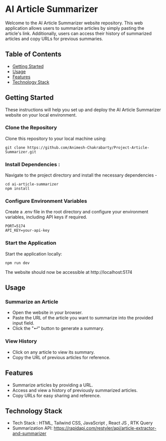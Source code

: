 # AI Article Summarizer 

Welcome to the AI Article Summarizer website repository. This web application allows users to summarize articles by simply pasting the article's link. Additionally, users can access their history of summarized articles and copy URLs for previous summaries.

## Table of Contents

- [Getting Started](https://github.com/Animesh-Chakrabarty/Project-Article-Summarizer#getting-started)
- [Usage](https://github.com/Animesh-Chakrabarty/Project-Article-Summarizer#usage)
- [Features](https://github.com/Animesh-Chakrabarty/Project-Article-Summarizer#features)
- [Technology Stack](https://github.com/Animesh-Chakrabarty/Project-Article-Summarizer#technology-stack)

## Getting Started

These instructions will help you set up and deploy the AI Article Summarizer website on your local environment.

### Clone the Repository
Clone this repository to your local machine using:
```
git clone https://github.com/Animesh-Chakrabarty/Project-Article-Summarizer.git
```
### Install Dependencies :
Navigate to the project directory and install the necessary dependencies -
```
cd ai-article-summarizer
npm install
```

### Configure Environment Variables
Create a .env file in the root directory and configure your environment variables, including API keys if required.
```
PORT=5174
API_KEY=your-api-key
```

### Start the Application
Start the application locally:
```
npm run dev
```

The website should now be accessible at http://localhost:5174

## Usage

### Summarize an Article

- Open the website in your browser.
- Paste the URL of the article you want to summarize into the provided input field.
- Click the "↵" button to generate a summary.

### View History

- Click on any article to view its summary.
- Copy the URL of previous articles for reference.

## Features

- Summarize articles by providing a URL.
- Access and view a history of previously summarized articles.
- Copy URLs for easy sharing and reference.

## Technology Stack

- Tech Stack : HTML, Tailwind CSS, JavaScript , React JS , RTK Query
- Summarization API: https://rapidapi.com/restyler/api/article-extractor-and-summarizer

